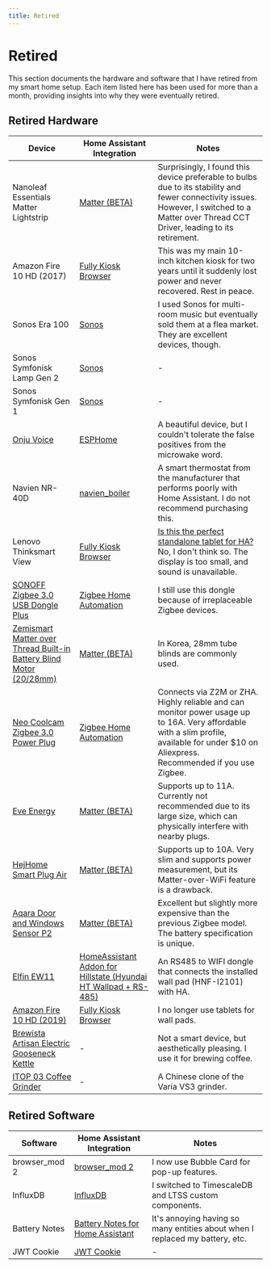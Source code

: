```yaml
---
title: Retired
---
```


# Retired

This section documents the hardware and software that I have retired from my smart home setup. Each item listed here has been used for more than a month, providing insights into why they were eventually retired.

## Retired Hardware

| Device                                                                                                                    | Home Assistant Integration                                                                                                                      | Notes                                                                                                                                                                                                                     |
| ------------------------------------------------------------------------------------------------------------------------- | ----------------------------------------------------------------------------------------------------------------------------------------------- | ------------------------------------------------------------------------------------------------------------------------------------------------------------------------------------------------------------------------- |
| Nanoleaf Essentials Matter Lightstrip                                                                                     | [Matter (BETA)](https://www.home-assistant.io/integrations/matter/)                                                                             | Surprisingly, I found this device preferable to bulbs due to its stability and fewer connectivity issues. However, I switched to a Matter over Thread CCT Driver, leading to its retirement.                              |
| Amazon Fire 10 HD (2017)                                                                                                  | [Fully Kiosk Browser](https://www.home-assistant.io/integrations/fully_kiosk/)                                                                  | This was my main 10-inch kitchen kiosk for two years until it suddenly lost power and never recovered. Rest in peace.                                                                                                     |
| Sonos Era 100                                                                                                             | [Sonos](https://www.home-assistant.io/integrations/sonos/)                                                                                      | I used Sonos for multi-room music but eventually sold them at a flea market. They are excellent devices, though.                                                                                                          |
| Sonos Symfonisk Lamp Gen 2                                                                                                | [Sonos](https://www.home-assistant.io/integrations/sonos/)                                                                                      | -                                                                                                                                                                                                                         |
| Sonos Symfonisk Gen 1                                                                                                     | [Sonos](https://www.home-assistant.io/integrations/sonos/)                                                                                      | -                                                                                                                                                                                                                         |
| [Onju Voice](https://github.com/justLV/onju-voice)                                                                        | [ESPHome](https://www.home-assistant.io/integrations/esphome/)                                                                                  | A beautiful device, but I couldn't tolerate the false positives from the microwake word.                                                                                                                                  |
| Navien NR-40D                                                                                                             | [navien_boiler](https://github.com/jjang750/navien_boiler)                                                                                      | A smart thermostat from the manufacturer that performs poorly with Home Assistant. I do not recommend purchasing this.                                                                                                    |
| Lenovo Thinksmart View                                                                                                    | [Fully Kiosk Browser](https://www.home-assistant.io/integrations/fully_kiosk/)                                                                  | [Is this the perfect standalone tablet for HA?](https://community.home-assistant.io/t/is-this-the-perfect-standalone-tablet-for-ha/658422/302) No, I don't think so. The display is too small, and sound is unavailable. |
| [SONOFF Zigbee 3.0 USB Dongle Plus](https://sonoff.tech/product/gateway-and-sensors/sonoff-zigbee-3-0-usb-dongle-plus-e/) | [Zigbee Home Automation](https://www.home-assistant.io/integrations/zha/)                                                                       | I still use this dongle because of irreplaceable Zigbee devices.                                                                                                                                                         |
| [Zemismart Matter over Thread Built-in Battery Blind Motor (20/28mm)](https://www.zemismart.com/products/mt15b)           | [Matter (BETA)](https://www.home-assistant.io/integrations/matter/)                                                                             | In Korea, 28mm tube blinds are commonly used.                                                                                                                                                                             |
| [Neo Coolcam Zigbee 3.0 Power Plug](https://www.aliexpress.com/item/1005005486450704.html)                                | [Zigbee Home Automation](https://www.home-assistant.io/integrations/zha)                                                                        | Connects via Z2M or ZHA. Highly reliable and can monitor power usage up to 16A. Very affordable with a slim profile, available for under $10 on Aliexpress. Recommended if you use Zigbee.                               |
| [Eve Energy](https://www.evehome.com/en/eve-energy)                                                                       | [Matter (BETA)](https://www.home-assistant.io/integrations/matter/)                                                                             | Supports up to 11A. Currently not recommended due to its large size, which can physically interfere with nearby plugs.                                                                                                    |
| [HejHome Smart Plug Air](https://hej.life/product/detail.html?product_no=212&cate_no=42&display_group=1)                  | [Matter (BETA)](https://www.home-assistant.io/integrations/matter/)                                                                             | Supports up to 10A. Very slim and supports power measurement, but its Matter-over-WiFi feature is a drawback.                                                                                                             |
| [Aqara Door and Windows Sensor P2](https://www.aqara.com/en/product/door-and-window-sensor-p2/)                           | [Matter (BETA)](https://www.home-assistant.io/integrations/matter/)                                                                             | Excellent but slightly more expensive than the previous Zigbee model. The battery specification is unique.                                                                                                                |
| [Elfin EW11](http://www.hi-flying.com/elfin-ew10-elfin-ew11)                                                              | [HomeAssistant Addon for Hillstate (Hyundai HT Wallpad + RS-485)](https://github.com/YOGYUI/homeassistant-addons/tree/main/homenet-hillstate)   | An RS485 to WIFI dongle that connects the installed wall pad (HNF-I2101) with HA.                                                                                                                                         |
| [Amazon Fire 10 HD (2019)](https://www.amazon.com/Fire-HD-10/dp/B07KD58DQS)                                               | [Fully Kiosk Browser](https://www.home-assistant.io/integrations/fully_kiosk/)                                                                  | I no longer use tablets for wall pads.                                                                                                                                                                                    |
| [Brewista Artisan Electric Gooseneck Kettle](https://brewista.co/products/artisan-electric-gooseneck-kettle)              | -                                                                                                                                             | Not a smart device, but aesthetically pleasing. I use it for brewing coffee.                                                                                                                                              |
| [ITOP 03 Coffee Grinder](https://ko.aliexpress.com/item/1005006170009173.html)                                            | -                                                                                                                                             | A Chinese clone of the Varia VS3 grinder.                                                                                                                                                                                |

## Retired Software

| Software      | Home Assistant Integration                                                                 | Notes                                                                       |
| ------------- | ------------------------------------------------------------------------------------------- | --------------------------------------------------------------------------- |
| browser_mod 2 | [browser_mod 2](https://github.com/thomasloven/hass-browser_mod)                            | I now use Bubble Card for pop-up features.                                  |
| InfluxDB      | [InfluxDB](https://www.home-assistant.io/integrations/influxdb/)                            | I switched to TimescaleDB and LTSS custom components.                       |
| Battery Notes | [Battery Notes for Home Assistant](https://github.com/andrew-codechimp/HA-Battery-Notes)    | It's annoying having so many entities about when I replaced my battery, etc.|
| JWT Cookie    | [JWT Cookie](https://github.com/BigBoot/hass-jwt_cookie)                                    | -                                                                           |
